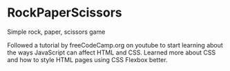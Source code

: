 # RockPaperScissors
Simple rock, paper, scissors game

Followed a tutorial by freeCodeCamp.org on youtube to start learning about the ways JavaScript can affect HTML and CSS. 
Learned more about CSS and how to style HTML pages using CSS Flexbox better. 
